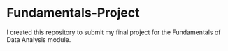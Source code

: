 # Fundamentals-Project
I created this repository to submit my final  project for the Fundamentals of Data Analysis module.
